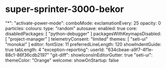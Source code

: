 # super-sprinter-3000-bekor
"*":
  "activate-power-mode":
    comboMode:
      exclamationEvery: 25
      opacity: 0
    particles:
      colours:
        type: "random"
  autosave:
    enabled: true
  core:
    disabledPackages: [
      "python-debugger"
    ]
    packagesWithKeymapsDisabled: [
      "project-manager"
    ]
    telemetryConsent: "limited"
    themes: [
      "seti-ui"
      "monokai"
    ]
  editor:
    fontSize: 11
    preferredLineLength: 120
    showIndentGuide: true
    tabLength: 4
  "exception-reporting":
    userId: "634cbeae-a9f7-4f1e-88c1-86f36cdb2197"
  "git-diff":
    showIconsInEditorGutter: true
  "seti-ui":
    themeColor: "Orange"
  welcome:
    showOnStartup: false
